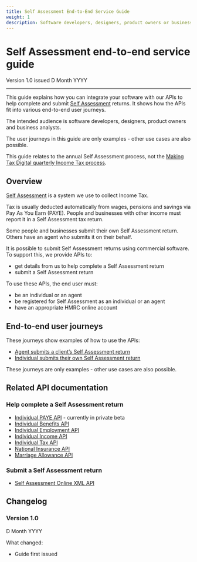 ```yaml
---
title: Self Assessment End-to-End Service Guide
weight: 1
description: Software developers, designers, product owners or business analysts. Integrate your software with HMRC's Self Assessment APIs.
---
```


# Self Assessment end-to-end service guide

Version 1.0 issued D Month YYYY
***

This guide explains how you can integrate your software with our APIs to help complete and submit
[Self Assessment](https://www.gov.uk/self-assessment-tax-returns) returns.
It shows how the APIs fit into various end-to-end user journeys.

The intended audience is software developers, designers, product owners and business analysts.

The user journeys in this guide are only examples - other use cases are also possible.

This guide relates to the annual Self Assessment process, not the [Making Tax Digital quarterly Income Tax process](https://developer.service.hmrc.gov.uk/api-documentation/docs/api?filter=income-tax).


## Overview

[Self Assessment](https://www.gov.uk/self-assessment-tax-returns) is a system we use to collect Income Tax.

Tax is usually deducted automatically from wages, pensions and savings via Pay As You Earn (PAYE). People and businesses with other income must report it in a Self Assessment tax return.

Some people and businesses submit their own Self Assessment return. Others have an agent who submits it on their behalf.

It is possible to submit Self Assessment returns using commercial software. To support this, we provide APIs to:

* get details from us to help complete a Self Assessment return
* submit a Self Assessment return

To use these APIs, the end user must:

* be an individual or an agent
* be registered for Self Assessment as an individual or an agent
* have an appropriate HMRC online account


## End-to-end user journeys

These journeys show examples of how to use the APIs:

* [Agent submits a client’s Self Assessment return](documentation/end-to-end-user-journeys.html#agent-journey-overview)
* [Individual submits their own Self Assessment return](documentation/end-to-end-user-journeys.html#business-journey-overview)

These journeys are only examples - other use cases are also possible.


## Related API documentation

### Help complete a Self Assessment return

* [Individual PAYE API](https://developer.service.hmrc.gov.uk/api-documentation/docs/api/service/individuals-paye) - currently in private beta
* [Individual Benefits API](https://developer.service.hmrc.gov.uk/api-documentation/docs/api/service/individual-benefits)
* [Individual Employment API](https://developer.service.hmrc.gov.uk/api-documentation/docs/api/service/individual-employment)
* [Individual Income API](https://developer.service.hmrc.gov.uk/api-documentation/docs/api/service/individual-income)
* [Individual Tax API](https://developer.service.hmrc.gov.uk/api-documentation/docs/api/service/individual-tax)
* [National Insurance API](https://developer.service.hmrc.gov.uk/api-documentation/docs/api/service/national-insurance)
* [Marriage Allowance API](https://developer.service.hmrc.gov.uk/api-documentation/docs/api/service/marriage-allowance)

### Submit a Self Assessment return

* [Self Assessment Online XML API](https://developer.service.hmrc.gov.uk/api-documentation/docs/api/xml/Self%20Assessment%20Online)

## Changelog

### Version 1.0

D Month YYYY

What changed:

* Guide first issued
